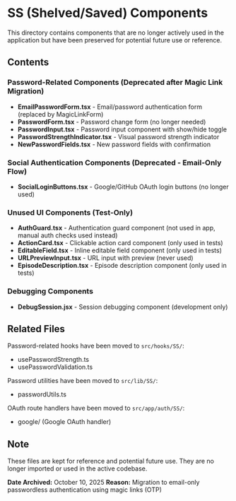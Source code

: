 # SS (Shelved/Saved) Components

This directory contains components that are no longer actively used in the application but have been preserved for potential future use or reference.

## Contents

### Password-Related Components (Deprecated after Magic Link Migration)
- **EmailPasswordForm.tsx** - Email/password authentication form (replaced by MagicLinkForm)
- **PasswordForm.tsx** - Password change form (no longer needed)
- **PasswordInput.tsx** - Password input component with show/hide toggle
- **PasswordStrengthIndicator.tsx** - Visual password strength indicator
- **NewPasswordFields.tsx** - New password fields with confirmation

### Social Authentication Components (Deprecated - Email-Only Flow)
- **SocialLoginButtons.tsx** - Google/GitHub OAuth login buttons (no longer used)

### Unused UI Components (Test-Only)
- **AuthGuard.tsx** - Authentication guard component (not used in app, manual auth checks used instead)
- **ActionCard.tsx** - Clickable action card component (only used in tests)
- **EditableField.tsx** - Inline editable field component (only used in tests)
- **URLPreviewInput.tsx** - URL input with preview (never used)
- **EpisodeDescription.tsx** - Episode description component (only used in tests)

### Debugging Components
- **DebugSession.jsx** - Session debugging component (development only)

## Related Files

Password-related hooks have been moved to `src/hooks/SS/`:
- usePasswordStrength.ts
- usePasswordValidation.ts

Password utilities have been moved to `src/lib/SS/`:
- passwordUtils.ts

OAuth route handlers have been moved to `src/app/auth/SS/`:
- google/ (Google OAuth handler)

## Note

These files are kept for reference and potential future use. They are no longer imported or used in the active codebase.

**Date Archived:** October 10, 2025
**Reason:** Migration to email-only passwordless authentication using magic links (OTP)
